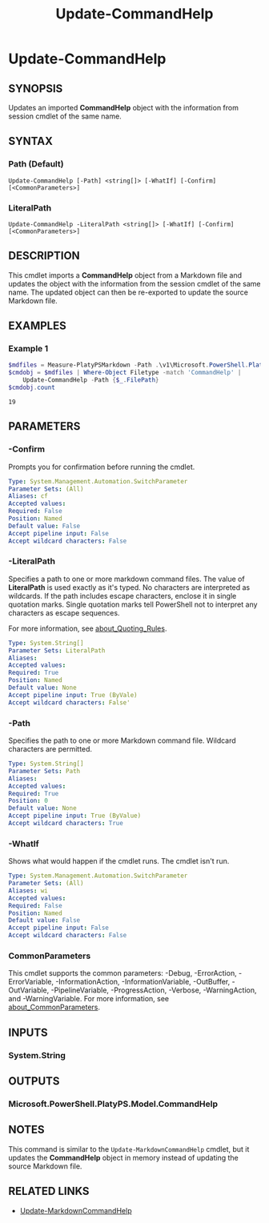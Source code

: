 ﻿---
external help file: Microsoft.PowerShell.PlatyPS.dll-Help.xml
online version: https://learn.microsoft.com/powershell/module/microsoft.powershell.platyps/update-commandhelp?view=ps-modules&WT.mc_id=ps-gethelp
Locale: en-US
Module Name: Microsoft.PowerShell.PlatyPS
ms.custom: preview1
ms.date: 10/25/2024
schema: 2.0.0
title: Update-CommandHelp
---

# Update-CommandHelp

## SYNOPSIS

Updates an imported **CommandHelp** object with the information from session cmdlet of the same
name.

## SYNTAX

### Path (Default)

```
Update-CommandHelp [-Path] <string[]> [-WhatIf] [-Confirm] [<CommonParameters>]
```

### LiteralPath

```
Update-CommandHelp -LiteralPath <string[]> [-WhatIf] [-Confirm] [<CommonParameters>]
```

## DESCRIPTION

This cmdlet imports a **CommandHelp** object from a Markdown file and updates the object with the
information from the session cmdlet of the same name. The updated object can then be re-exported to
update the source Markdown file.

## EXAMPLES

### Example 1

```powershell
$mdfiles = Measure-PlatyPSMarkdown -Path .\v1\Microsoft.PowerShell.PlatyPS\*.md
$cmdobj = $mdfiles | Where-Object Filetype -match 'CommandHelp' |
    Update-CommandHelp -Path {$_.FilePath}
$cmdobj.count
```

```Output
19
```

## PARAMETERS

### -Confirm

Prompts you for confirmation before running the cmdlet.

```yaml
Type: System.Management.Automation.SwitchParameter
Parameter Sets: (All)
Aliases: cf
Accepted values:
Required: False
Position: Named
Default value: False
Accept pipeline input: False
Accept wildcard characters: False
```

### -LiteralPath

Specifies a path to one or more markdown command files. The value of **LiteralPath** is used exactly
as it's typed. No characters are interpreted as wildcards. If the path includes escape characters,
enclose it in single quotation marks. Single quotation marks tell PowerShell not to interpret any
characters as escape sequences.

For more information, see
[about_Quoting_Rules](/powershell/module/microsoft.powershell.core/about/about_CommonParameters).

```yaml
Type: System.String[]
Parameter Sets: LiteralPath
Aliases:
Accepted values:
Required: True
Position: Named
Default value: None
Accept pipeline input: True (ByVale)
Accept wildcard characters: False'
```

### -Path

Specifies the path to one or more Markdown command file. Wildcard characters are permitted.

```yaml
Type: System.String[]
Parameter Sets: Path
Aliases:
Accepted values:
Required: True
Position: 0
Default value: None
Accept pipeline input: True (ByValue)
Accept wildcard characters: True
```

### -WhatIf

Shows what would happen if the cmdlet runs. The cmdlet isn't run.

```yaml
Type: System.Management.Automation.SwitchParameter
Parameter Sets: (All)
Aliases: wi
Accepted values:
Required: False
Position: Named
Default value: False
Accept pipeline input: False
Accept wildcard characters: False
```

### CommonParameters

This cmdlet supports the common parameters: -Debug, -ErrorAction, -ErrorVariable,
-InformationAction, -InformationVariable, -OutBuffer, -OutVariable, -PipelineVariable,
-ProgressAction, -Verbose, -WarningAction, and -WarningVariable. For more information, see
[about_CommonParameters](https://go.microsoft.com/fwlink/?LinkID=113216).

## INPUTS

### System.String

## OUTPUTS

### Microsoft.PowerShell.PlatyPS.Model.CommandHelp

## NOTES

This command is similar to the `Update-MarkdownCommandHelp` cmdlet, but it updates the
**CommandHelp** object in memory instead of updating the source Markdown file.

## RELATED LINKS

- [Update-MarkdownCommandHelp](Update-MarkdownCommandHelp.md)
